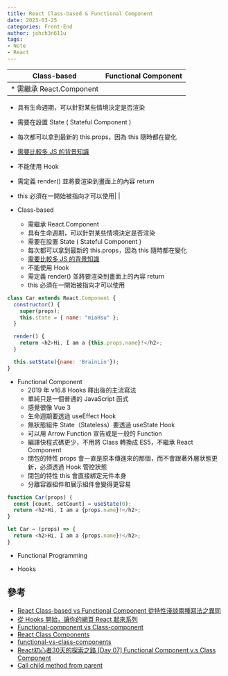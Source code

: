 ```yaml
---
title: React Class-based & Functional Component
date: 2023-03-25
categories: Front-End
author: johch3n611u
tags:
- Note
- React
---
```


|Class-based|Functional Component|
|-----|-----|
| * 需繼承 React.Component
  * 具有生命週期，可以針對某些情境決定是否渲染
  * 需要在設置 State ( Stateful Component )
  * 每次都可以拿到最新的 this.props，因為 this 隨時都在變化
  * [需要比較多 JS 的背景知識](/Web/LetYouRoughlyUnderstandJsBasics/)
  * 不能使用 Hook
  * 需定義 render() 並將要渲染到畫面上的內容 return
  * this 必須在一開始被指向才可以使用| |

* Class-based
  * 需繼承 React.Component
  * 具有生命週期，可以針對某些情境決定是否渲染
  * 需要在設置 State ( Stateful Component )
  * 每次都可以拿到最新的 this.props，因為 this 隨時都在變化
  * [需要比較多 JS 的背景知識](/Web/LetYouRoughlyUnderstandJsBasics/)
  * 不能使用 Hook
  * 需定義 render() 並將要渲染到畫面上的內容 return
  * this 必須在一開始被指向才可以使用

```js
class Car extends React.Component { 
  constructor() { 
    super(props);
    this.state = { name: "miaHsu" };
  }

  render() {
    return <h2>Hi, I am a {this.props.name}!</h2>;
  }

  this.setState({name: 'BrainLin'});
}
```

* Functional Component
  * 2019 年 v16.8 Hooks 釋出後的主流寫法
  * 單純只是一個普通的 JavaScript 函式
  * 感覺很像 Vue 3
  * 生命週期要透過 useEffect Hook
  * 無狀態組件 State（Stateless）要透過 useState Hook
  * 可以用 Arrow Function 宣告或是一般的 Function
  * 編譯快程式碼更少，不用將 Class 轉換成 ES5，不繼承 React Component
  * 閉包的特性 props 會一直是原本傳進來的那個，而不會跟著外層狀態更新，必須透過 Hook 管控狀態
  * 閉包的特性 this 會直接綁定元件本身
  * 分離容器組件和展示組件會變得更容易

```js
function Car(props) {
  const [count, setCount] = useState(0);
  return <h2>Hi, I am a {props.name}!</h2>;
}

let Car = (props) => {
  return <h2>Hi, I am a {props.name}!</h2>;
}
```

* Functional Programming

* Hooks

## 參考

* [React Class-based vs Functional Component 從特性淺談兩種寫法之異同](https://linyencheng.github.io/2020/02/02/react-component-class-based-vs-functional/)
* [從 Hooks 開始，讓你的網頁 React 起來系列](https://ithelp.ithome.com.tw/users/20103315/ironman/2668?sc=hot)
* [Functional-component vs Class-component](https://www.tpisoftware.com/tpu/articleDetails/2822)
* [React Class Components](https://www.w3schools.com/react/react_class.asp)
* [functional-vs-class-components](https://djoech.medium.com/functional-vs-class-components-in-react-231e3fbd7108)
* [React初心者30天的探索之路 [Day 07] Functional Component v.s Class Component](https://ithelp.ithome.com.tw/articles/10234746)
* [Call child method from parent](https://stackoverflow.com/questions/37949981/call-child-method-from-parent)